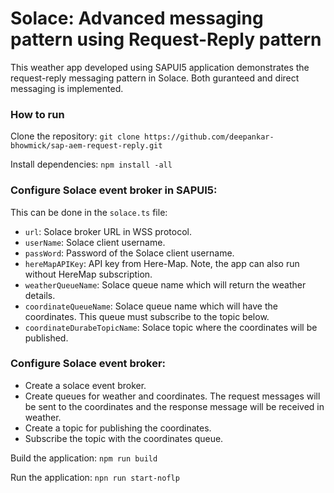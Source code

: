 # Solace: Advanced messaging pattern using Request-Reply pattern
This weather app developed using SAPUI5 application demonstrates the request-reply messaging pattern in Solace. Both guranteed and direct messaging is implemented.

### How to run
Clone the repository:
`git clone https://github.com/deepankar-bhowmick/sap-aem-request-reply.git`

Install dependencies:
`npm install -all`

### Configure Solace event broker in SAPUI5:
This can be done in the `solace.ts` file:
- `url`: Solace broker URL in WSS protocol.
- `userName`: Solace client username.
- `passWord`: Password of the Solace client username.
- `hereMapAPIKey`: API key from Here-Map. Note, the app can also run without HereMap subscription.
- `weatherQueueName`: Solace queue name which will return the weather details.
- `coordinateQueueName`: Solace queue name which will have the coordinates. This queue must subscribe to the topic below.
- `coordinateDurabeTopicName`: Solace topic where the coordinates will be published.

### Configure Solace event broker:
- Create a solace event broker.
- Create queues for weather and coordinates. The request messages will be sent to the coordinates and the response message will be received in weather.
- Create a topic for publishing the coordinates.
- Subscribe the topic with the coordinates queue.

Build the application:
`npm run build`

Run the application:
`npn run start-noflp`
